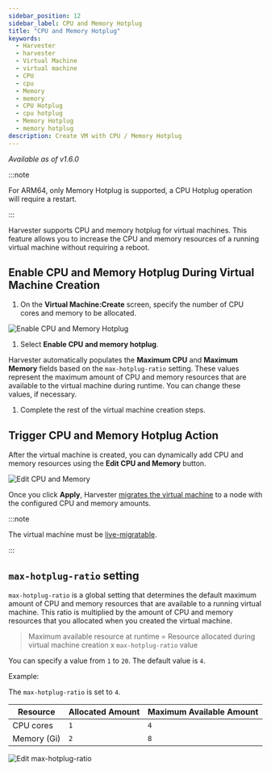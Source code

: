 ```yaml
---
sidebar_position: 12
sidebar_label: CPU and Memory Hotplug
title: "CPU and Memory Hotplug"
keywords:
  - Harvester
  - harvester
  - Virtual Machine
  - virtual machine
  - CPU
  - cpu
  - Memory
  - memory
  - CPU Hotplug
  - cpu hotplug
  - Memory Hotplug
  - memory hotplug
description: Create VM with CPU / Memory Hotplug
---
```


<head>
  <link rel="canonical" href="https://docs.harvesterhci.io/v1.6/vm/cpu-memory-hotplug"/>
</head>

_Available as of v1.6.0_

:::note

For ARM64, only Memory Hotplug is supported, a CPU Hotplug operation will require a restart.

:::

Harvester supports CPU and memory hotplug for virtual machines. This feature allows you to increase the CPU and memory resources of a running virtual machine without requiring a reboot.

## Enable CPU and Memory Hotplug During Virtual Machine Creation

1. On the **Virtual Machine:Create** screen, specify the number of CPU cores and memory to be allocated.

  ![Enable CPU and Memory Hotplug](/img/v1.6/cpu-memory-hotplug/enable-cpu-and-memory-hotplug.png)

1. Select **Enable CPU and memory hotplug**.

  Harvester automatically populates the **Maximum CPU** and **Maximum Memory** fields based on the `max-hotplug-ratio` setting. These values represent the maximum amount of CPU and memory resources that are available to the virtual machine during runtime. You can change these values, if necessary.

1. Complete the rest of the virtual machine creation steps.

## Trigger CPU and Memory Hotplug Action

After the virtual machine is created, you can dynamically add CPU and memory resources using the **Edit CPU and Memory** button.

![Edit CPU and Memory](/img/v1.6/cpu-memory-hotplug/edit-cpu-and-memory.png)

Once you click **Apply**, Harvester [migrates the virtual machine](./live-migration.md#prerequisites) to a node with the configured CPU and memory amounts.

:::note

The virtual machine must be [live-migratable](./live-migration.md#live-migratable-virtual-machines).

:::

## `max-hotplug-ratio` setting

`max-hotplug-ratio` is a global setting that determines the default maximum amount of CPU and memory resources that are available to a running virtual machine. This ratio is multiplied by the amount of CPU and memory resources that you allocated when you created the virtual machine.

> Maximum available resource at runtime = Resource allocated during virtual machine creation x `max-hotplug-ratio` value

You can specify a value from `1` to `20`. The default value is `4`.

Example:

The `max-hotplug-ratio` is set to `4`.

| Resource | Allocated Amount | Maximum Available Amount |
| --- | --- | --- |
| CPU cores | `1` | `4` |
| Memory (Gi) | `2` | `8` |

![Edit max-hotplug-ratio](/img/v1.6/cpu-memory-hotplug/edit-max-hotplug-ratio.png)
